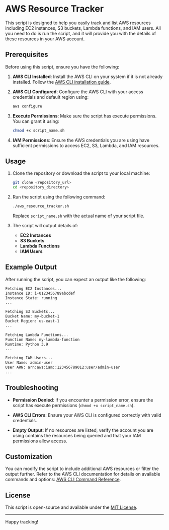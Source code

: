 # AWS Resource Tracker

This script is designed to help you easily track and list AWS resources including EC2 instances, S3 buckets, Lambda functions, and IAM users. All you need to do is run the script, and it will provide you with the details of these resources in your AWS account.

## Prerequisites

Before using this script, ensure you have the following:

1. **AWS CLI Installed**: Install the AWS CLI on your system if it is not already installed. Follow the [AWS CLI installation guide](https://docs.aws.amazon.com/cli/latest/userguide/getting-started-install.html).

2. **AWS CLI Configured**: Configure the AWS CLI with your access credentials and default region using:

   ```bash
   aws configure
   ```

3. **Execute Permissions**: Make sure the script has execute permissions. You can grant it using:

   ```bash
   chmod +x script_name.sh
   ```

4. **IAM Permissions**: Ensure the AWS credentials you are using have sufficient permissions to access EC2, S3, Lambda, and IAM resources.

## Usage

1. Clone the repository or download the script to your local machine:

   ```bash
   git clone <repository_url>
   cd <repository_directory>
   ```

2. Run the script using the following command:

   ```bash
   ./aws_resource_tracker.sh
   ```

   Replace `script_name.sh` with the actual name of your script file.

3. The script will output details of:
   - **EC2 Instances**
   - **S3 Buckets**
   - **Lambda Functions**
   - **IAM Users**

## Example Output

After running the script, you can expect an output like the following:

```bash
Fetching EC2 Instances...
Instance ID: i-0123456789abcdef
Instance State: running
...

Fetching S3 Buckets...
Bucket Name: my-bucket-1
Bucket Region: us-east-1
...

Fetching Lambda Functions...
Function Name: my-lambda-function
Runtime: Python 3.9
...

Fetching IAM Users...
User Name: admin-user
User ARN: arn:aws:iam::123456789012:user/admin-user
...
```

## Troubleshooting

- **Permission Denied**: If you encounter a permission error, ensure the script has execute permissions (`chmod +x script_name.sh`).

- **AWS CLI Errors**: Ensure your AWS CLI is configured correctly with valid credentials.

- **Empty Output**: If no resources are listed, verify the account you are using contains the resources being queried and that your IAM permissions allow access.

## Customization

You can modify the script to include additional AWS resources or filter the output further. Refer to the AWS CLI documentation for details on available commands and options: [AWS CLI Command Reference](https://docs.aws.amazon.com/cli/latest/reference/).

## License

This script is open-source and available under the [MIT License](LICENSE).

---

Happy tracking!
